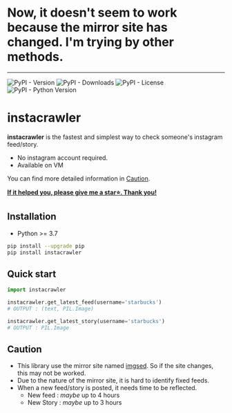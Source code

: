 # Now, it doesn't seem to work because the mirror site has changed.  I'm trying by other methods.

-------------

![PyPI - Version](https://img.shields.io/pypi/v/instacrawler?color=red)
![PyPI - Downloads](https://img.shields.io/pypi/dm/instacrawler?color=orange)
![PyPI - License](https://img.shields.io/pypi/l/instacrawler?color=green)
![PyPI - Python Version](https://img.shields.io/pypi/pyversions/instacrawler?color=blue)

# instacrawler
**instacrawler** is the fastest and simplest way to check someone's instagram feed/story.
- No instagram account required.
- Available on VM

You can find more detailed information in [Caution](#caution).

**<ins>If it helped you, please give me a star⭐️. Thank you!</ins>**


## Installation
- Python >= 3.7
```bash
pip install --upgrade pip
pip install instacrawler
```

## Quick start
```py
import instacrawler

instacrawler.get_latest_feed(username='starbucks')
# OUTPUT : (text, PIL.Image)

instacrawler.get_latest_story(username='starbucks')
# OUTPUT : PIL.Image
```

## Caution
- This library use the mirror site named [imgsed](https://imgsed.com/). So if the site changes, this may not be worked.
- Due to the nature of the mirror site, it is hard to identify fixed feeds.
- When a new feed/story is posted, it needs time to be reflected.
  - New feed : *maybe* up to 4 hours
  - New Story : *maybe* up to 3 hours
